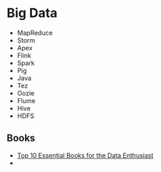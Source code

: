 # Big Data

- MapReduce
- Storm
- Apex
- Flink
- Spark
- Pig
- Java
- Tez
- Oozie
- Flume
- Hive
- HDFS

## Books

- [Top 10 Essential Books for the Data Enthusiast](http://www.kdnuggets.com/2016/04/top-10-essential-books-data-enthusiast.html)
- [](http://www.kdnuggets.com/2016/08/simplilearn-5-free-ebooks-data-science-big-data.html)